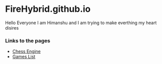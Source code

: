 # FireHybrid.github.io
Hello Everyone I am Himanshu and I am trying to make everthing my heart disires

### Links to the pages
- [Chess Engine](/Chess/)
- [Games List](/GBA/)
